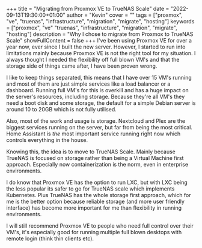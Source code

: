 +++
title = "Migrating from Proxmox VE to TrueNAS Scale"
date = "2022-09-13T19:30:00+01:00"
author = "Kevin"
cover = ""
tags = ["proxmox", "ve", "truenas", "infrastructure", "migration", "migrate", "hosting"]
keywords = ["proxmox", "ve" "truenas", "infrastructure", "migration", "migrate", "hosting"]
description = "Why I chose to migrate from Proxmox to TrueNAS Scale"
showFullContent = false
+++
I've been using Proxmox VE for over a year now, ever since I built the new 
server. However, I started to run into limitations mainly because 
Proxmox VE is not the right tool for my situation. I always thought I 
needed the flexibility off full blown VM's and that the storage side of 
things came after, I have been proven wrong.

I like to keep things separated, this means that I have over 15 VM's 
running and most of them are just simple services like a load balancer 
or a dashboard. Running full VM's for this is overkill and has a huge 
impact on the server's resources, including storage. Because they're 
all VM's they need a boot disk and some storage, the default for a 
simple Debian server is around 10 to 20GB which is not fully utilised.

Also, most of the work and usage is storage. Nextcloud and Plex are the 
biggest services running on the server, but far from being the most 
critical. Home Assistant is _the_ most important service running right 
now which controls everything in the house.

Knowing this, the idea is to move to TrueNAS Scale. Mainly because 
TrueNAS is focused on storage rather than being a Virtual Machine first 
approach. Especially now containerization is the norm, even in enterprise 
environments.

I do know that Proxmox VE has the option to run LXC, but with LXC being 
the less popular its safer to go for TrueNAS scale which implements 
Kubernetes. Plus TrueNAS has the whole storage first approach, which for 
me is the better option because reliable storage (and more user friendly interface) 
has become more important for me than flexibility in running environments.

I will still recommend Proxmox VE to people who need full control over 
their VM's, it's especially good for running multiple full blown 
desktops with remote login (think thin clients etc).